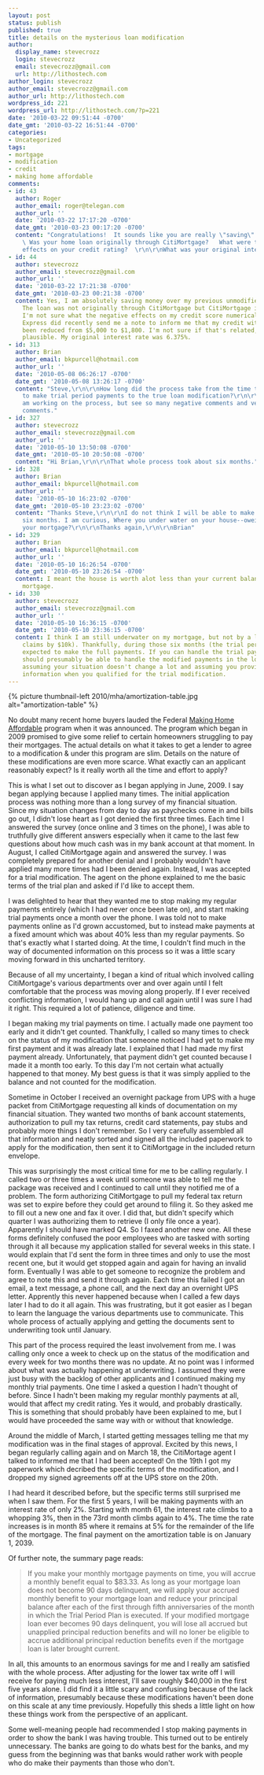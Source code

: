 ```yaml
---
layout: post
status: publish
published: true
title: details on the mysterious loan modification
author:
  display_name: stevecrozz
  login: stevecrozz
  email: stevecrozz@gmail.com
  url: http://lithostech.com
author_login: stevecrozz
author_email: stevecrozz@gmail.com
author_url: http://lithostech.com
wordpress_id: 221
wordpress_url: http://lithostech.com/?p=221
date: '2010-03-22 09:51:44 -0700'
date_gmt: '2010-03-22 16:51:44 -0700'
categories:
- Uncategorized
tags:
- mortgage
- modification
- credit
- making home affordable
comments:
- id: 43
  author: Roger
  author_email: roger@telegan.com
  author_url: ''
  date: '2010-03-22 17:17:20 -0700'
  date_gmt: '2010-03-23 00:17:20 -0700'
  content: "Congratulations!  It sounds like you are really \"saving\" some money.
    \ Was your home loan originally through CitiMortgage?   What were the negative
    effects on your credit rating?  \r\n\r\nWhat was your original interest rate?"
- id: 44
  author: stevecrozz
  author_email: stevecrozz@gmail.com
  author_url: ''
  date: '2010-03-22 17:21:38 -0700'
  date_gmt: '2010-03-23 00:21:38 -0700'
  content: Yes, I am absolutely saving money over my previous unmodified mortgage.
    The loan was not originally through CitiMortgage but CitiMortgage is the servicer.
    I'm not sure what the negative effects on my credit score numerically, but Americn
    Express did recently send me a note to inform me that my credit with them has
    been reduced from $5,000 to $1,800. I'm not sure if that's related, but it seems
    plausible. My original interest rate was 6.375%.
- id: 313
  author: Brian
  author_email: bkpurcell@hotmail.com
  author_url: ''
  date: '2010-05-08 06:26:17 -0700'
  date_gmt: '2010-05-08 13:26:17 -0700'
  content: "Steve,\r\n\r\nHow long did the process take from the time they told you
    to make trial period payments to the true loan modification?\r\n\r\nBrian\r\n\r\nI
    am working on the process, but see so many negative comments and very little positive
    comments."
- id: 327
  author: stevecrozz
  author_email: stevecrozz@gmail.com
  author_url: ''
  date: '2010-05-10 13:50:08 -0700'
  date_gmt: '2010-05-10 20:50:08 -0700'
  content: "Hi Brian,\r\n\r\nThat whole process took about six months."
- id: 328
  author: Brian
  author_email: bkpurcell@hotmail.com
  author_url: ''
  date: '2010-05-10 16:23:02 -0700'
  date_gmt: '2010-05-10 23:23:02 -0700'
  content: "Thanks Steve,\r\n\r\nI do not think I will be able to make it another
    six months. I am curious, Where you under water on your house--oweing more than
    your mortgage?\r\n\r\nThanks again,\r\n\r\nBrian"
- id: 329
  author: Brian
  author_email: bkpurcell@hotmail.com
  author_url: ''
  date: '2010-05-10 16:26:54 -0700'
  date_gmt: '2010-05-10 23:26:54 -0700'
  content: I meant the house is worth alot less than your current balance on your
    mortgage.
- id: 330
  author: stevecrozz
  author_email: stevecrozz@gmail.com
  author_url: ''
  date: '2010-05-10 16:36:15 -0700'
  date_gmt: '2010-05-10 23:36:15 -0700'
  content: I think I am still underwater on my mortgage, but not by a lot (Zillow
    claims by $10k). Thankfully, during those six months (the trial period), I wasn't
    expected to make the full payments. If you can handle the trial payments, you
    should presumably be able to handle the modified payments in the long term also
    assuming your situation doesn't change a lot and assuming you provided accurate
    information when you qualified for the trial modification.
---
```

{% picture thumbnail-left 2010/mha/amortization-table.jpg alt="amortization-table" %}

No doubt many recent home buyers lauded the Federal [Making Home
Affordable](http://makinghomeaffordable.gov) program when it was
announced. The program which began in 2009 promised to give some relief
to certain homeowners struggling to pay their mortgages. The actual
details on what it takes to get a lender to agree to a modification &
under this program are slim. Details on the nature of these
modifications are even more scarce. What exactly can an applicant
reasonably expect? Is it really worth all the time and effort to apply?

This is what I set out to discover as I began applying in June, 2009. I
say began applying because I applied many times. The initial application
process was nothing more than a long survey of my financial situation.
Since my situation changes from day to day as paychecks come in and
bills go out, I didn't lose heart as I got denied the first three times.
Each time I answered the survey (once online and 3 times on the phone),
I was able to truthfully give different answers especially when it came
to the last few questions about how much cash was in my bank account at
that moment. In August, I called CitiMortgage again and answered the
survey. I was completely prepared for another denial and I probably
wouldn't have applied many more times had I been denied again. Instead,
I was accepted for a trial modification. The agent on the phone
explained to me the basic terms of the trial plan and asked if I'd like
to accept them.

<!--more-->

I was delighted to hear that they wanted me to stop making my regular
payments entirely (which I had never once been late on), and start
making trial payments once a month over the phone. I was told not to
make payments online as I'd grown accustomed, but to instead make
payments at a fixed amount which was about 40% less than my regular
payments. So that's exactly what I started doing. At the time, I
couldn't find much in the way of documented information on this process
so it was a little scary moving forward in this uncharted territory.

Because of all my uncertainty, I began a kind of ritual which involved
calling CitiMortgage's various departments over and over again until I
felt comfortable that the process was moving along properly. If I ever
received conflicting information, I would hang up and call again until I
was sure I had it right. This required a lot of patience, diligence and
time.

I began making my trial payments on time. I actually made one payment
too early and it didn't get counted. Thankfully, I called so many times
to check on the status of my modification that someone noticed I had yet
to make my first payment and it was already late. I explained that I had
made my first payment already. Unfortunately, that payment didn't get
counted because I made it a month too early. To this day I'm not certain
what actually happened to that money. My best guess is that it was
simply applied to the balance and not counted for the modification.

Sometime in October I received an overnight package from UPS with a huge
packet from CitiMortgage requesting all kinds of documentation on my
financial situation. They wanted two months of bank account statements,
authorization to pull my tax returns, credit card statements, pay stubs
and probably more things I don't remember. So I very carefully assembled
all that information and neatly sorted and signed all the included
paperwork to apply for the modification, then sent it to CitiMortgage in
the included return envelope.

This was surprisingly the most critical time for me to be calling
regularly. I called two or three times a week until someone was able to
tell me the package was received and I continued to call until they
notified me of a problem. The form authorizing CitiMortgage to pull my
federal tax return was set to expire before they could get around to
filing it. So they asked me to fill out a new one and fax it over. I did
that, but didn't specify which quarter I was authorizing them to
retrieve (I only file once a year). Apparently I should have marked Q4.
So I faxed another new one. All these forms definitely confused the poor
employees who are tasked with sorting through it all because my
application stalled for several weeks in this state. I would explain
that I'd sent the form in three times and only to use the most recent
one, but it would get stopped again and again for having an invalid
form. Eventually I was able to get someone to recognize the problem and
agree to note this and send it through again. Each time this failed I
got an email, a text message, a phone call, and the next day an
overnight UPS letter. Apprently this never happened because when I
called a few days later I had to do it all again. This was frustrating,
but it got easier as I began to learn the language the various
departments use to communicate. This whole process of actually applying
and getting the documents sent to underwriting took until January.

This part of the process required the least involvement from me. I was
calling only once a week to check up on the status of the modification
and every week for two months there was no update. At no point was I
informed about what was actually happening at underwriting. I assumed
they were just busy with the backlog of other applicants and I continued
making my monthly trial payments. One time I asked a question I hadn't
thought of before. Since I hadn't been making my regular monthly
payments at all, would that affect my credit rating. Yes it would, and
probably drastically. This is something that should probably have been
explained to me, but I would have proceeded the same way with or without
that knowledge.

Around the middle of March, I started getting messages telling me that
my modification was in the final stages of approval. Excited by this
news, I began regularly calling again and on March 18, the CitiMortage
agent I talked to informed me that I had been accepted! On the 19th I
got my paperwork which decribed the specific terms of the modification,
and I dropped my signed agreements off at the UPS store on the 20th.

I had heard it described before, but the specific terms still surprised
me when I saw them. For the first 5 years, I will be making payments
with an interest rate of only 2%. Starting with month 61, the interest
rate climbs to a whopping 3%, then in the 73rd month climbs again to 4%.
The time the rate increases is in month 85 where it remains at 5% for
the remainder of the life of the mortgage. The final payment on the
amortization table is on January 1, 2039.

Of further note, the summary page reads:

> If you make your monthly mortgage payments on time, you will accrue a
> monthly benefit equal to $83.33. As long as your mortgage loan does
> not become 90 days delinquent, we will apply your accrued monthly
> benefit to your mortgage loan and reduce your principal balance after
> each of the first through fifth anniversaries of the month in which
> the Trial Period Plan is executed. If your modified mortgage loan ever
> becomes 90 days delinquent, you will lose all accrued but unapplied
> principal reduction benefits and will no loner be eligible to accrue
> additional principal reduction benefits even if the mortgage loan is
> later brought current.

In all, this amounts to an enormous savings for me and I really am
satisfied with the whole process. After adjusting for the lower
tax write off I will receive for paying much less interest,
I'll save roughly $40,000 in the first five years alone. I did find it a
little scary and confusing because of the lack of information,
presumably because these modifications haven't been done on this scale
at any time previously. Hopefully this sheds a little light on how these
things work from the perspective of an applicant.

Some well-meaning people had recommended I stop making payments in order
to show the bank I was having trouble. This turned out to be entirely
unnecessary. The banks are going to do whats best for the banks, and my
guess from the beginning was that banks would rather work with people
who do make their payments than those who don't.
